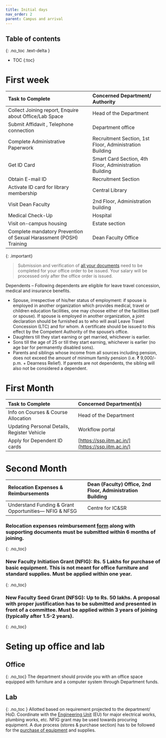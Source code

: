 ```yaml
---
title: Initial days
nav_order: 2
parent: Campus and arrival
---
```

## Table of contents
{: .no_toc .text-delta } 
* TOC
{:toc}

# First week

| Task to Complete | Concerned Department/ Authority |
| :---- | :---- |
| Collect Joining report, Enquire about Office/Lab Space  | Head of the Department |
| Submit Affidavit , Telephone connection | Department office |
| Complete Administrative Paperwork | Recruitment Section, 1st Floor, Administration Building |
| Get ID Card | Smart Card Section, 4th Floor, Administration Building |
| Obtain E-mail ID | Recruitment Section |
| Activate ID card for library membership | Central Library |
| Visit Dean Faculty | 2nd Floor, Administration building |
| Medical Check-Up | Hospital  |
| Visit on-campus housing | Estate section |
| Complete mandatory Prevention of Sexual Harassment (POSH) Training | Dean Faculty Office |

{: .important}
> Submission and verification of [all your documents](#bookmark=id.2fwqjqifdl6h) need to be completed for your office order to be issued. Your salary will be processed only after the office order is issued. 

Dependents – Following dependents are eligible for leave travel concession, medical and insurance benefits.

* Spouse, irrespective of his/her status of employment: if spouse is employed in another organization which provides medical, travel or children education facilities, one may choose either of the facilities (self or spouse). If spouse is employed in another organization, a joint declaration should be furnished as to who will avail Leave Travel Concession (LTC) and for whom. A certificate should be issued to this effect by the Competent Authority of the spouse’s office.  
* Daughters till they start earning or get married, whichever is earlier.   
* Sons till the age of 25 or till they start earning, whichever is earlier (no age bar for permanently disabled sons).   
* Parents and siblings whose income from all sources including pension, does not exceed the amount of minimum family pension (i.e. ₹ 9,000/- p.m. \+ Dearness Relief). If parents are not dependents, the sibling will also not be considered a dependent. 

# First Month

| Task to Complete | Concerned Department(s) |
| :---- | :---- |
| Info on Courses & Course Allocation | Head of the Department |
| Updating Personal Details, Register Vehicle | Workflow portal |
| Apply for Dependent ID cards | [https://ssp.iitm.ac.in/](https://ssp.iitm.ac.in/)  |

# Second Month

| Relocation Expenses & Reimbursements                  | Dean (Faculty) Office, 2nd Floor, Administration Building |
|:------------------------------------------------------|:----------------------------------------------------------|
| Understand Funding & Grant Opportunities— NFIG & NFSG | Centre for IC&SR                                          |

### Relocation expenses reimbursement [form](https://admin.iitm.ac.in/wp-content/uploads/2025/03/09\_Relocation-Claim-Form.pdf) along with supporting documents must be submitted within 6 months of joining.   
{: .no_toc}
### New Faculty Initiation Grant (NFIG): Rs. 5 Lakhs for purchase of basic equipment. This is not meant for office furniture and standard supplies. Must be applied within one year.   
{: .no_toc}
### New Faculty Seed Grant (NFSG): Up to Rs. 50 lakhs. A proposal with proper justification has to be submitted and presented in front of a committee. Must be applied within 3 years of joining (typically after 1.5-2 years). 
{: .no_toc}

# Seting up office and lab

## Office
{: .no_toc}
The department should provide you with an office space equipped with furniture and a computer system through Department funds. 

## Lab
{: .no_toc }
Allotted based on requirement projected to the department/ HoD. Coordinate with the [Engineering Unit](#bookmark=id.769dru7rqlbw) (EU) for major electrical works, plumbing works, etc. NFIG grant may be used towards procuring equipment. 
A due process (stores & purchase section) has to be followed for the [purchase of equipment](#bookmark=id.wcm4chjl6yjw) and supplies.